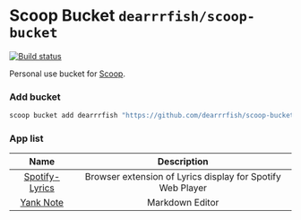 # Scoop Bucket `dearrrfish/scoop-bucket`
[![Build status](https://ci.appveyor.com/api/projects/status/g1bf9y9cqlo2oq3x?svg=true)](https://ci.appveyor.com/project/dearrrfish/scoop-bucket)

Personal use bucket for [Scoop](https://scoop.sh).

### Add bucket

```powershell
scoop bucket add dearrrfish "https://github.com/dearrrfish/scoop-bucket"
```

### App list

| **Name** | **Description** |
| :------: | :-------------: |
| [Spotify-Lyrics](https://github.com/mantou132/Spotify-Lyrics) | Browser extension of Lyrics display for Spotify Web Player |
| [Yank Note](https://github.com/purocean/yn) | Markdown Editor |

